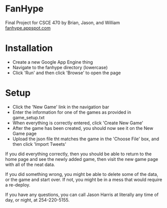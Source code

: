FanHype
=======

Final Project for CSCE 470 by Brian, Jason, and William  
[fanhype.appspot.com](http://fanhype.appspot.com/)



Installation
============

- Create a new Google App Engine thing
- Navigate to the fanhype directory (lowercase)
- Click 'Run' and then click 'Browse' to open the page

Setup
=====

- Click the 'New Game' link in the navigation bar
- Enter the information for one of the games as provided in game_setup.txt
- When everything is correctly entered, click 'Create New Game'
- After the game has been created, you should now see it on the New Game page
- Upload the json file tht matches the game in the 'Choose File' box, and then click 'Import Tweets'

If you did everything correctly, then you should be able to return to the home page and see the newly added game, then visit the new game page with all of the neat data.

If you did something wrong, you might be able to delete some of the data, or the game and start over. If not, you might be in a mess that would require a re-deploy.

If you have any questions, you can call Jason Harris at literally any time of day, or night, at 254-220-5155.